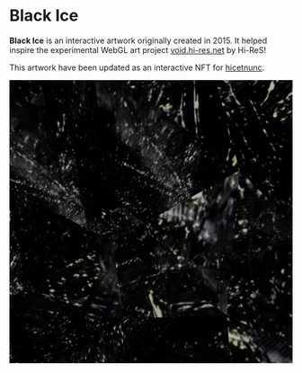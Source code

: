 # Black Ice

**Black Ice** is an interactive artwork originally created in 2015. It helped inspire the experimental WebGL art project [void.hi-res.net](http://void.hi-res.net/) by Hi-ReS!

This artwork have been updated as an interactive NFT for [hicetnunc](https://www.hicetnunc.xyz/).

![Black Ice](./thumbnail.jpg)
